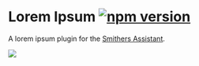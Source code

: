 # Lorem Ipsum [![npm version](https://img.shields.io/npm/v/loremipsum.svg?style=flat)](https://www.npmjs.com/package/loremipsum)

A lorem ipsum plugin for the [Smithers Assistant](https://github.com/SmithersAssistant/smithers).

![](https://d.pr/i/CdPr+)
